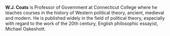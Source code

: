 **W.J. Coats** is Professor of Government at Connecticut College where he
teaches courses in the history of Western political theory, ancient, medieval
and modern. He is published widely in the field of political theory, especially
with regard to the work of the 20th century, English philosophic essayist,
Michael Oakeshott.



